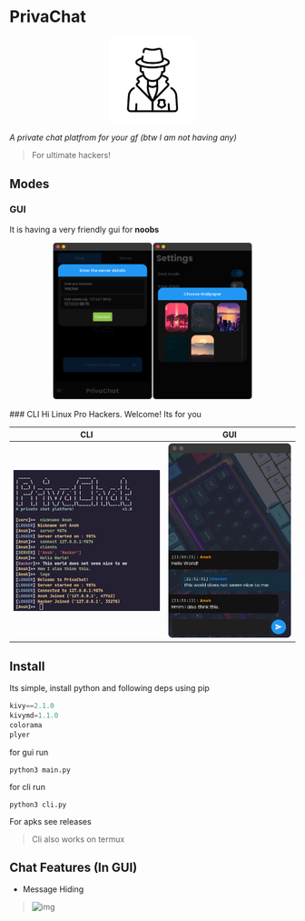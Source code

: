 # PrivaChat

<p align="center">

<img width="30%" height="30%" src="logo.png"/>

</p>

*A private chat platfrom for your gf (btw I am not having any)*

> For ultimate hackers!

## Modes

### GUI
It is having a very friendly gui for **noobs**

<p align="center">
<img width="35%" height="35%" src="screenshots/gui.png"/><img width="35%" height="35%" src="screenshots/gui2.png"/>
</p>
### CLI
Hi Linux Pro Hackers. Welcome! Its for you

|CLI|GUI|
| ------ | ------ |
|![img](screenshots/linux.png)|![img](screenshots/chat.png)|

## Install
Its simple, install python and following deps using pip
```python
kivy==2.1.0
kivymd=1.1.0
colorama
plyer
```
for gui run
```shell
python3 main.py
```
for cli run
```shell
python3 cli.py
```
For apks see releases
> Cli also works on termux

## Chat Features (In GUI) 

* Message Hiding
> ![img](https://github.com/T-Dynamos/T-Dynamos/raw/main/images/ezgif-3-0e79abfaa4.gif)
